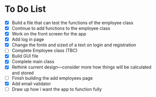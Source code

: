  # To Do List
 
 - [X] Build a file that can test the functions of the employee class 
 - [X] Continue to add functions to the employee class 
 - [X] Work on the front screen for the app
 - [X] Add log in page
 - [X] Change the fonts and sized of a text on login and registration
 - [ ] Complete Employee class (TBC)
 - [X] Build GUI file
 - [X] Complete main class
 - [X] Rethink current design—consider more how things will be calculated and stored
 - [ ] Finish building the add employees page
 - [X] Add email validator
 - [ ] Draw up how i want the app to function fully
